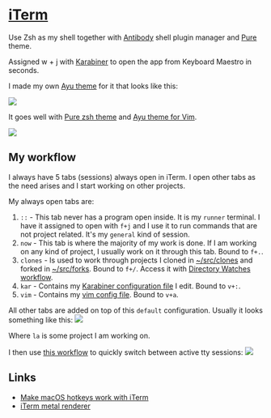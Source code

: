 # [iTerm](https://www.iterm2.com/)
Use Zsh as my shell together with [Antibody](https://github.com/getantibody/antibody) shell plugin manager and [Pure](https://github.com/sindresorhus/pure) theme.

Assigned w + j with [Karabiner](karabiner/karabiner.md) to open the app from Keyboard Maestro in seconds.

I made my own [Ayu theme](https://github.com/nikitavoloboev/my-mac-os/tree/master/iterm#readme) for it that looks like this:

![](https://i.imgur.com/MFmvp4F.png)

It goes well with [Pure zsh theme](https://github.com/sindresorhus/pure) and [Ayu theme for Vim](https://github.com/ayu-theme/ayu-vim).

![](https://i.imgur.com/m6CK29L.png)

## My workflow
I always have 5 tabs (sessions) always open in iTerm. I open other tabs as the need arises and I start working on other projects.

My always open tabs are:
1. `::` - This tab never has a program open inside. It is my `runner` terminal. I have it assigned to open with `f+j` and I use it to run commands that are not project related. It's my `general` kind of session.
2. `now` - This tab is where the majority of my work is done. If I am working on any kind of project, I usually work on it through this tab. Bound to `f+.`.
3. `clones` - Is used to work through projects I cloned in [~/src/clones](../../unix/my-file-system.md) and forked in [~/src/forks](../../unix/my-file-system.md). Bound to `f+/`. Access it with [Directory Watches workflow](https://github.com/nikitavoloboev/small-workflows/blob/master/augmentations/Directory%20watches.alfredworkflow?raw=true).
5. `kar` - Contains my [Karabiner configuration file](https://github.com/nikitavoloboev/dotfiles/blob/master/karabiner/private.xml) I edit. Bound to `v+:`.
6. `vim` - Contains my [vim config file](https://github.com/nikitavoloboev/dotfiles/blob/master/nvim/init.vim). Bound to `v+a`.

All other tabs are added on top of this `default` configuration. Usually it looks something like this:
![](https://i.imgur.com/fM9yCCX.png)

Where `la` is some project I am working on.

I then use [this workflow](https://github.com/isometry/alfred-tty) to quickly switch between active tty sessions:
![](https://i.imgur.com/ajkJAED.png)

## Links
- [Make macOS hotkeys work with iTerm](https://stackoverflow.com/questions/6205157/iterm-2-how-to-set-keyboard-shortcuts-to-jump-to-beginning-end-of-line/29403520#29403520)
- [iTerm metal renderer](https://gitlab.com/gnachman/iterm2/wikis/Metal-Renderer)